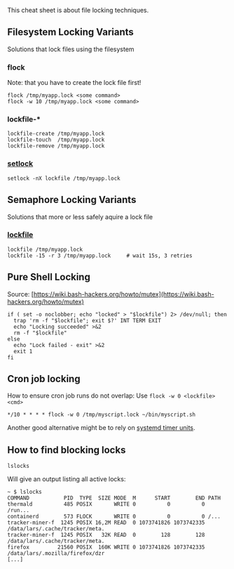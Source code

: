 This cheat sheet is about file locking techniques.

## Filesystem Locking Variants

Solutions that lock files using the filesystem

### flock

Note: that you have to create the lock file first!

    flock /tmp/myapp.lock <some command>
    flock -w 10 /tmp/myapp.lock <some command>

### lockfile-*

    lockfile-create /tmp/myapp.lock
    lockfile-touch  /tmp/myapp.lock
    lockfile-remove /tmp/myapp.lock

### [setlock](https://cr.yp.to/daemontools/setlock.html)

    setlock -nX lockfile /tmp/myapp.lock

## Semaphore Locking Variants

Solutions that more or less safely aquire a lock file

### [lockfile](https://linux.die.net/man/1/lockfile)

    lockfile /tmp/myapp.lock
    lockfile -15 -r 3 /tmp/myapp.lock     # wait 15s, 3 retries

## Pure Shell Locking

Source: [https://wiki.bash-hackers.org/howto/mutex](https://wiki.bash-hackers.org/howto/mutex)

    if ( set -o noclobber; echo "locked" > "$lockfile") 2> /dev/null; then
      trap 'rm -f "$lockfile"; exit $?' INT TERM EXIT
      echo "Locking succeeded" >&2
      rm -f "$lockfile"
    else
      echo "Lock failed - exit" >&2
      exit 1
    fi

## Cron job locking

How to ensure cron job runs do not overlap: Use `flock -w 0 <lockfile> <cmd>`

    */10 * * * * flock -w 0 /tmp/myscript.lock ~/bin/myscript.sh
    
Another good alternative might be to rely on [systemd timer units](https://www.putorius.net/using-systemd-timers.html).

## How to find blocking locks

    lslocks

Will give an output listing all active locks:

    ~ $ lslocks
    COMMAND           PID  TYPE  SIZE MODE  M      START        END PATH
    thermald          485 POSIX       WRITE 0          0          0 /run...
    containerd        573 FLOCK       WRITE 0          0          0 /...
    tracker-miner-f  1245 POSIX 16,2M READ  0 1073741826 1073742335 /data/lars/.cache/tracker/meta.
    tracker-miner-f  1245 POSIX   32K READ  0        128        128 /data/lars/.cache/tracker/meta.
    firefox         21560 POSIX  160K WRITE 0 1073741826 1073742335 /data/lars/.mozilla/firefox/dzr
    [...]
